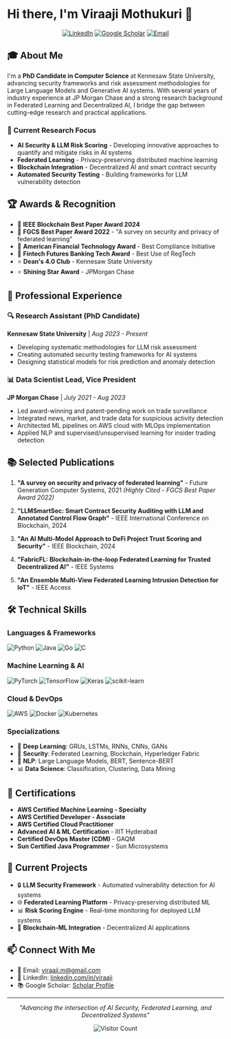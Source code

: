 # Hi there, I'm Viraaji Mothukuri 👋

<div align="center">

[![LinkedIn](https://img.shields.io/badge/LinkedIn-0077B5?style=for-the-badge&logo=linkedin&logoColor=white)](https://www.linkedin.com/in/viraaji)
[![Google Scholar](https://img.shields.io/badge/Google%20Scholar-4285F4?style=for-the-badge&logo=google-scholar&logoColor=white)](https://scholar.google.com/citations?user=2ll7FV0AAAAJ&hl=en)
[![Email](https://img.shields.io/badge/Email-D14836?style=for-the-badge&logo=gmail&logoColor=white)](mailto:viraaji.m@gmail.com)

</div>

## 🎓 About Me

I'm a **PhD Candidate in Computer Science** at Kennesaw State University, advancing security frameworks and risk assessment methodologies for Large Language Models and Generative AI systems. With several years of industry experience at JP Morgan Chase and a strong research background in Federated Learning and Decentralized AI, I bridge the gap between cutting-edge research and practical applications.

### 🔬 Current Research Focus
- **AI Security & LLM Risk Scoring** - Developing innovative approaches to quantify and mitigate risks in AI systems
- **Federated Learning** - Privacy-preserving distributed machine learning
- **Blockchain Integration** - Decentralized AI and smart contract security
- **Automated Security Testing** - Building frameworks for LLM vulnerability detection

## 🏆 Awards & Recognition

- 🥇 **IEEE Blockchain Best Paper Award 2024**
- 🥇 **FGCS Best Paper Award 2022** - "A survey on security and privacy of federated learning"
- 🏅 **American Financial Technology Award** - Best Compliance Initiative
- 🏅 **Fintech Futures Banking Tech Award** - Best Use of RegTech
- ⭐ **Dean's 4.0 Club** - Kennesaw State University
- ⭐ **Shining Star Award** - JPMorgan Chase

## 💼 Professional Experience

### 🔍 Research Assistant (PhD Candidate)
**Kennesaw State University** | *Aug 2023 - Present*
- Developing systematic methodologies for LLM risk assessment
- Creating automated security testing frameworks for AI systems
- Designing statistical models for risk prediction and anomaly detection

### 📊 Data Scientist Lead, Vice President
**JP Morgan Chase** | *July 2021 - Aug 2023*
- Led award-winning and patent-pending work on trade surveillance
- Integrated news, market, and trade data for suspicious activity detection
- Architected ML pipelines on AWS cloud with MLOps implementation
- Applied NLP and supervised/unsupervised learning for insider trading detection

## 📚 Selected Publications

1. **"A survey on security and privacy of federated learning"** - Future Generation Computer Systems, 2021 *(Highly Cited - FGCS Best Paper Award 2022)*

2. **"LLMSmartSec: Smart Contract Security Auditing with LLM and Annotated Control Flow Graph"** - IEEE International Conference on Blockchain, 2024

3. **"An AI Multi-Model Approach to DeFi Project Trust Scoring and Security"** - IEEE Blockchain, 2024

4. **"FabricFL: Blockchain-in-the-loop Federated Learning for Trusted Decentralized AI"** - IEEE Systems

5. **"An Ensemble Multi-View Federated Learning Intrusion Detection for IoT"** - IEEE Access

## 🛠️ Technical Skills

### Languages & Frameworks
![Python](https://img.shields.io/badge/Python-3776AB?style=flat-square&logo=python&logoColor=white)
![Java](https://img.shields.io/badge/Java-007396?style=flat-square&logo=java&logoColor=white)
![Go](https://img.shields.io/badge/Go-00ADD8?style=flat-square&logo=go&logoColor=white)
![C](https://img.shields.io/badge/C-A8B9CC?style=flat-square&logo=c&logoColor=white)

### Machine Learning & AI
![PyTorch](https://img.shields.io/badge/PyTorch-EE4C2C?style=flat-square&logo=pytorch&logoColor=white)
![TensorFlow](https://img.shields.io/badge/TensorFlow-FF6F00?style=flat-square&logo=tensorflow&logoColor=white)
![Keras](https://img.shields.io/badge/Keras-D00000?style=flat-square&logo=keras&logoColor=white)
![scikit-learn](https://img.shields.io/badge/scikit--learn-F7931E?style=flat-square&logo=scikit-learn&logoColor=white)

### Cloud & DevOps
![AWS](https://img.shields.io/badge/AWS-232F3E?style=flat-square&logo=amazon-aws&logoColor=white)
![Docker](https://img.shields.io/badge/Docker-2496ED?style=flat-square&logo=docker&logoColor=white)
![Kubernetes](https://img.shields.io/badge/Kubernetes-326CE5?style=flat-square&logo=kubernetes&logoColor=white)

### Specializations
- 🤖 **Deep Learning**: GRUs, LSTMs, RNNs, CNNs, GANs
- 🔐 **Security**: Federated Learning, Blockchain, Hyperledger Fabric
- 📝 **NLP**: Large Language Models, BERT, Sentence-BERT
- 📊 **Data Science**: Classification, Clustering, Data Mining

## 🏅 Certifications

- **AWS Certified Machine Learning - Specialty**
- **AWS Certified Developer - Associate**
- **AWS Certified Cloud Practitioner**
- **Advanced AI & ML Certification** - IIIT Hyderabad
- **Certified DevOps Master (CDM)** - GAQM
- **Sun Certified Java Programmer** - Sun Microsystems



## 🎯 Current Projects

- 🔒 **LLM Security Framework** - Automated vulnerability detection for AI systems
- 🌐 **Federated Learning Platform** - Privacy-preserving distributed ML
- 📊 **Risk Scoring Engine** - Real-time monitoring for deployed LLM systems
- 🔗 **Blockchain-ML Integration** - Decentralized AI applications

## 📫 Connect With Me

- 📧 Email: viraaji.m@gmail.com
- 💼 LinkedIn: [linkedin.com/in/viraaji](https://www.linkedin.com/in/viraaji)
- 📚 Google Scholar: [Scholar Profile](https://scholar.google.com/citations?user=2ll7FV0AAAAJ&hl=en)

---

<div align="center">

*"Advancing the intersection of AI Security, Federated Learning, and Decentralized Systems"*

![Visitor Count](https://visitor-badge.laobi.icu/badge?page_id=viraaji.viraaji)

</div>